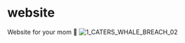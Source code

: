 # website
Website for your mom 🐋
![1_CATERS_WHALE_BREACH_02](https://user-images.githubusercontent.com/102488176/160306845-a84933d4-90a1-44d6-9f4f-d64e0df2ea00.jpg)
